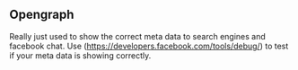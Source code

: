 ## Opengraph

Really just used to show the correct meta data to search engines and facebook chat.
Use (https://developers.facebook.com/tools/debug/) to test if your meta data is showing correctly.